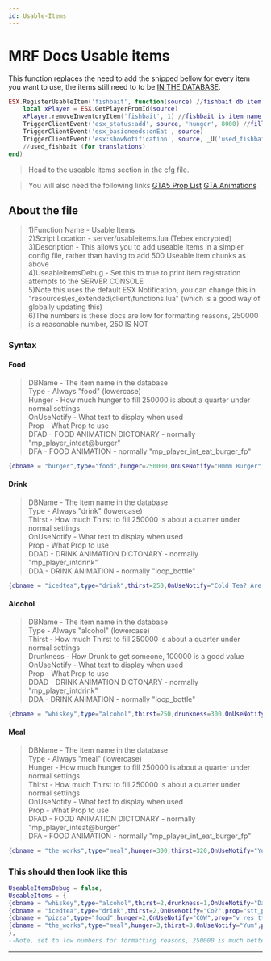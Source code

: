 ```yaml
---
id: Usable-Items
---
```


# MRF Docs Usable items  

This function replaces the need to add the snipped bellow for every item you want to use, the items still need to to be [IN THE DATABASE](../docs/dbitems).  

```lua
ESX.RegisterUsableItem('fishbait', function(source) //fishbait db item name 
    local xPlayer = ESX.GetPlayerFromId(source)
    xPlayer.removeInventoryItem('fishbait', 1) //fishbait is item name in db
    TriggerClientEvent('esx_status:add', source, 'hunger', 8000) //fill food
    TriggerClientEvent('esx_basicneeds:onEat', source)
    TriggerClientEvent('esx:showNotification', source, _U('used_fishbait')) 
    //used_fishbait (for translations)
end)
```  

> Head to the useable items section in the cfg file.  

> You will also need the following links
[GTA5 Prop List](https://gtahash.ru/)
[GTA Animations](https://alexguirre.github.io/animations-list/)

## About the file  

> 1)Function Name - Usable Items  
> 2)Script Location - server/usableitems.lua (Tebex encrypted)  
> 3)Description - This allows you to add useable items in a simpler config file, rather than having to add 500 Useable item chunks as above  
> 4)UseableItemsDebug - Set this to true to print item registration attempts to the SERVER CONSOLE  
> 5)Note this uses the default ESX Notification, you can change this in "resources\es_extended\client\functions.lua" (which is a good way of globally updating this)  
> 6)The numbers is these docs are low for formatting reasons, 250000 is a reasonable number, 250 IS NOT

### Syntax

#### Food  

>DBName - The item name in the database  
Type - Always "food" (lowercase)  
Hunger - How much hunger to fill 250000 is about a quarter under normal settings  
OnUseNotify - What text to display when used  
Prop - What Prop to use  
DFAD - FOOD ANIMATION DICTONARY - normally "mp_player_inteat@burger"  
DFA - FOOD ANIMATION - normally "mp_player_int_eat_burger_fp"  

```lua
{dbname = "burger",type="food",hunger=250000,OnUseNotify="Hmmm Burger", prop="prop_cs_burger_01", DFAD = "mp_player_inteat@burger" , DFA = "mp_player_int_eat_burger_fp"},
```

#### Drink  

> DBName - The item name in the database  
Type - Always "drink" (lowercase)  
Thirst - How much Thirst to fill 250000 is about a quarter under normal settings  
OnUseNotify - What text to display when used  
Prop - What Prop to use  
DDAD - DRINK ANIMATION DICTONARY - normally "mp_player_intdrink"  
DDA - DRINK ANIMATION - normally "loop_bottle"  


```lua
{dbname = "icedtea",type="drink",thirst=250,OnUseNotify="Cold Tea? Are you high?",prop="stt_prop_lives_bottle", DDAD = "mp_player_intdrink", DDA = "loop_bottle"},
```

#### Alcohol  

> DBName - The item name in the database  
Type - Always "alcohol" (lowercase)  
Thirst - How much Thirst to fill 250000 is about a quarter under normal settings  
Drunkness - How Drunk to get someone, 100000 is a good value  
OnUseNotify - What text to display when used  
Prop - What Prop to use  
DDAD - DRINK ANIMATION DICTONARY - normally "mp_player_intdrink"  
DDA - DRINK ANIMATION - normally "loop_bottle" 

```lua
{dbname = "whiskey",type="alcohol",thirst=250,drunkness=300,OnUseNotify="Hmmm",prop="prop_cs_whiskey_bottle", DDAD = "mp_player_intdrink", DDA = "loop_bottle"},
```

#### Meal

> DBName - The item name in the database  
Type - Always "meal" (lowercase)  
Hunger - How much hunger to fill 250000 is about a quarter under normal settings  
Thirst - How much Thirst to fill 250000 is about a quarter under normal settings  
OnUseNotify - What text to display when used  
Prop - What Prop to use  
DFAD - FOOD ANIMATION DICTONARY - normally "mp_player_inteat@burger"  
DFA - FOOD ANIMATION - normally "mp_player_int_eat_burger_fp"  

```lua
{dbname = "the_works",type="meal",hunger=300,thirst=320,OnUseNotify="Yummy!",prop="v_res_tt_pizzaplate",  DFAD = 'mp_player_inteat@burger' , DFA ='mp_player_int_eat_burger_fp'},
```

### This should then look like this  

```lua
UseableItemsDebug = false,
UseableItems = {
{dbname = "whiskey",type="alcohol",thirst=2,drunkness=1,OnUseNotify="Dang",prop="prop_cs_whiskey_bottle", DDAD = "mp_player_intdrink", DDA = "loop_bottle"},
{dbname = "icedtea",type="drink",thirst=2,OnUseNotify="Co?",prop="stt_prop_lives_bottle", DDAD = 'mp_player_intdrink', DDA = 'loop_bottle'},
{dbname = "pizza",type="food",hunger=2,OnUseNotify="COW",prop="v_res_tt_pizzaplate",  DFAD = 'mp_player_inteat@burger' , DFA = 'mp_player_int_eat_burger_fp'},
{dbname = "the_works",type="meal",hunger=3,thirst=3,OnUseNotify="Yum",prop="v_res_tt_pizzaplate",  DFAD = 'mp_player_inteat@burger' , DFA = 'mp_player_int_eat_burger_fp'},
},
--Note, set to low numbers for formatting reasons, 250000 is much better choice
```

---
